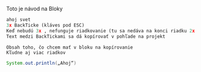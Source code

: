 Toto je návod na Bloky

``` python
ahoj svet
3x BackTicke (kláves pod ESC)
Keď nebudú 3x , nefunguje riadkovanie (tu sa nedáva na konci riadku 2x medzera- to nefunguje)
Text medzi BackTickami sa dá kopírovať v pohľade na projekt
```

``` <môžem napísať akého systému sa to týka>
Obsah toho, čo chcem mať v bloku na kopírovanie
Kľudne aj viac riadkov
```
``` java
System.out.println(„Ahoj“)
```
